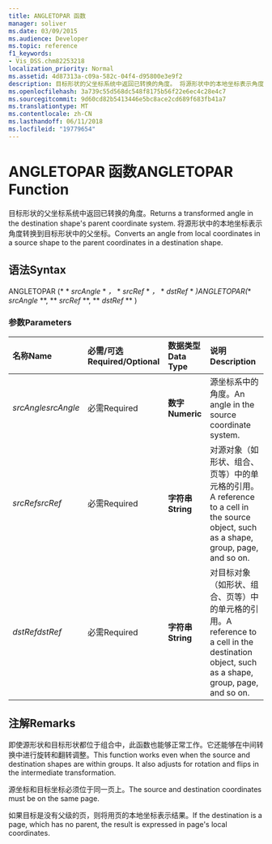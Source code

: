 ```yaml
---
title: ANGLETOPAR 函数
manager: soliver
ms.date: 03/09/2015
ms.audience: Developer
ms.topic: reference
f1_keywords:
- Vis_DSS.chm82253218
localization_priority: Normal
ms.assetid: 4d87313a-c09a-582c-04f4-d95800e3e9f2
description: 目标形状的父坐标系统中返回已转换的角度。 将源形状中的本地坐标表示角度转换到目标形状中的父坐标。
ms.openlocfilehash: 3a739c55d568dc548f8175b56f22e6ec4c28e4c7
ms.sourcegitcommit: 9d60cd82b5413446e5bc8ace2cd689f683fb41a7
ms.translationtype: MT
ms.contentlocale: zh-CN
ms.lasthandoff: 06/11/2018
ms.locfileid: "19779654"
---
```

# <a name="angletopar-function"></a><span data-ttu-id="c81b2-104">ANGLETOPAR 函数</span><span class="sxs-lookup"><span data-stu-id="c81b2-104">ANGLETOPAR Function</span></span>

<span data-ttu-id="c81b2-105">目标形状的父坐标系统中返回已转换的角度。</span><span class="sxs-lookup"><span data-stu-id="c81b2-105">Returns a transformed angle in the destination shape's parent coordinate system.</span></span> <span data-ttu-id="c81b2-106">将源形状中的本地坐标表示角度转换到目标形状中的父坐标。</span><span class="sxs-lookup"><span data-stu-id="c81b2-106">Converts an angle from local coordinates in a source shape to the parent coordinates in a destination shape.</span></span> 
  
## <a name="syntax"></a><span data-ttu-id="c81b2-107">语法</span><span class="sxs-lookup"><span data-stu-id="c81b2-107">Syntax</span></span>

<span data-ttu-id="c81b2-108">ANGLETOPAR (* * *srcAngle* * *，* * *srcRef* * *，* * *dstRef* * *)</span><span class="sxs-lookup"><span data-stu-id="c81b2-108">ANGLETOPAR(** *srcAngle* **, ** *srcRef* **, ** *dstRef* ** )</span></span> 
  
### <a name="parameters"></a><span data-ttu-id="c81b2-109">参数</span><span class="sxs-lookup"><span data-stu-id="c81b2-109">Parameters</span></span>

|<span data-ttu-id="c81b2-110">**名称**</span><span class="sxs-lookup"><span data-stu-id="c81b2-110">**Name**</span></span>|<span data-ttu-id="c81b2-111">**必需/可选**</span><span class="sxs-lookup"><span data-stu-id="c81b2-111">**Required/Optional**</span></span>|<span data-ttu-id="c81b2-112">**数据类型**</span><span class="sxs-lookup"><span data-stu-id="c81b2-112">**Data Type**</span></span>|<span data-ttu-id="c81b2-113">**说明**</span><span class="sxs-lookup"><span data-stu-id="c81b2-113">**Description**</span></span>|
|:-----|:-----|:-----|:-----|
| <span data-ttu-id="c81b2-114">_srcAngle_</span><span class="sxs-lookup"><span data-stu-id="c81b2-114">_srcAngle_</span></span> <br/> |<span data-ttu-id="c81b2-115">必需</span><span class="sxs-lookup"><span data-stu-id="c81b2-115">Required</span></span>  <br/> |<span data-ttu-id="c81b2-116">**数字**</span><span class="sxs-lookup"><span data-stu-id="c81b2-116">**Numeric**</span></span> <br/> |<span data-ttu-id="c81b2-117">源坐标系中的角度。</span><span class="sxs-lookup"><span data-stu-id="c81b2-117">An angle in the source coordinate system.</span></span>  <br/> |
| <span data-ttu-id="c81b2-118">_srcRef_</span><span class="sxs-lookup"><span data-stu-id="c81b2-118">_srcRef_</span></span> <br/> |<span data-ttu-id="c81b2-119">必需</span><span class="sxs-lookup"><span data-stu-id="c81b2-119">Required</span></span>  <br/> |<span data-ttu-id="c81b2-120">**字符串**</span><span class="sxs-lookup"><span data-stu-id="c81b2-120">**String**</span></span> <br/> | <span data-ttu-id="c81b2-121">对源对象（如形状、组合、页等）中的单元格的引用。</span><span class="sxs-lookup"><span data-stu-id="c81b2-121">A reference to a cell in the source object, such as a shape, group, page, and so on.</span></span>  <br/> |
| <span data-ttu-id="c81b2-122">_dstRef_</span><span class="sxs-lookup"><span data-stu-id="c81b2-122">_dstRef_</span></span> <br/> |<span data-ttu-id="c81b2-123">必需</span><span class="sxs-lookup"><span data-stu-id="c81b2-123">Required</span></span>  <br/> |<span data-ttu-id="c81b2-124">**字符串**</span><span class="sxs-lookup"><span data-stu-id="c81b2-124">**String**</span></span> <br/> |<span data-ttu-id="c81b2-125">对目标对象（如形状、组合、页等）中的单元格的引用。</span><span class="sxs-lookup"><span data-stu-id="c81b2-125">A reference to a cell in the destination object, such as a shape, group, page, and so on.</span></span>  <br/> |
   
## <a name="remarks"></a><span data-ttu-id="c81b2-126">注解</span><span class="sxs-lookup"><span data-stu-id="c81b2-126">Remarks</span></span>

<span data-ttu-id="c81b2-p103">即使源形状和目标形状都位于组合中，此函数也能够正常工作。它还能够在中间转换中进行旋转和翻转调整。</span><span class="sxs-lookup"><span data-stu-id="c81b2-p103">This function works even when the source and destination shapes are within groups. It also adjusts for rotation and flips in the intermediate transformation.</span></span>
  
<span data-ttu-id="c81b2-129">源坐标和目标坐标必须位于同一页上。</span><span class="sxs-lookup"><span data-stu-id="c81b2-129">The source and destination coordinates must be on the same page.</span></span>
  
<span data-ttu-id="c81b2-130">如果目标是没有父级的页，则将用页的本地坐标表示结果。</span><span class="sxs-lookup"><span data-stu-id="c81b2-130">If the destination is a page, which has no parent, the result is expressed in page's local coordinates.</span></span>
  

